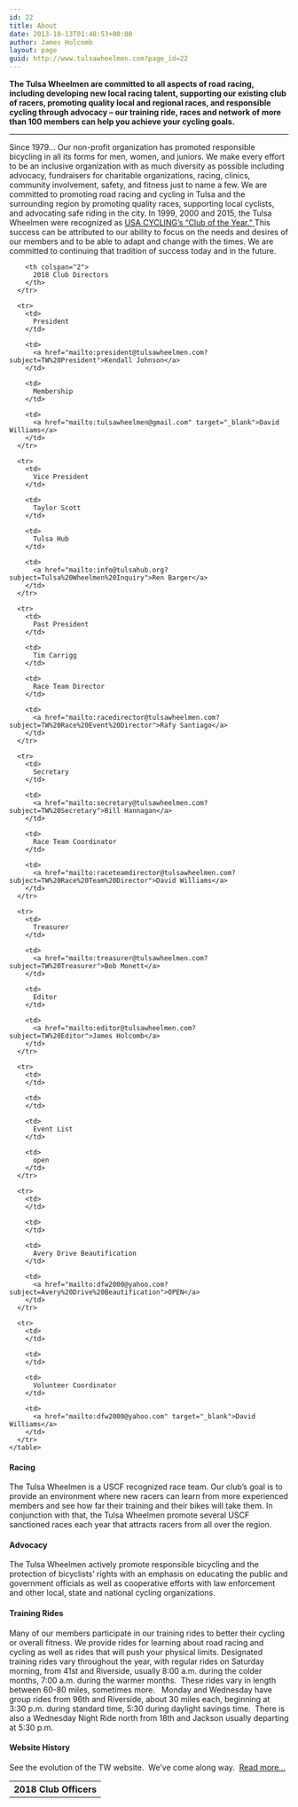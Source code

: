 ```yaml
---
id: 22
title: About
date: 2013-10-13T01:48:53+00:00
author: James Holcomb
layout: page
guid: http://www.tulsawheelmen.com?page_id=22
---
```

**The Tulsa Wheelmen are committed to all aspects of road racing, including developing new local racing talent, supporting our existing club of racers, promoting quality local and regional races, and responsible cycling through advocacy &#8211; our training ride, races and network of more than 100 members can help you achieve your cycling goals.**

<hr noshade="noshade" />

<div class="row">
  <div class="col-xs-6">
    Since 1979&#8230; Our non-profit organization has promoted responsible bicycling in all its forms for men, women, and juniors. We make every effort to be an inclusive organization with as much diversity as possible including advocacy, fundraisers for charitable organizations, racing, clinics, community involvement, safety, and fitness just to name a few. We are committed to promoting road racing and cycling in Tulsa and the surrounding region by promoting quality races, supporting local cyclists, and advocating safe riding in the city. In 1999, 2000 and 2015, the Tulsa Wheelmen were recognized as <a href="https://www.usacycling.org/club-of-the-year.htm" target="_blank">USA CYCLING’s “Club of the Year.” </a>This success can be attributed to our ability to focus on the needs and desires of our members and to be able to adapt and change with the times. We are committed to continuing that tradition of success today and in the future.
  </div>
  
  <div class="col-xs-6">
    <table class="table table-condensed">
      <tr>
        <th colspan="2">
          2018 Club Officers
        </th>
        
        <th colspan="2">
          2018 Club Directors
        </th>
      </tr>
      
      <tr>
        <td>
          President
        </td>
        
        <td>
          <a href="mailto:president@tulsawheelmen.com?subject=TW%20President">Kendall Johnson</a>
        </td>
        
        <td>
          Membership
        </td>
        
        <td>
          <a href="mailto:tulsawheelmen@gmail.com" target="_blank">David Williams</a>
        </td>
      </tr>
      
      <tr>
        <td>
          Vice President
        </td>
        
        <td>
          Taylor Scott
        </td>
        
        <td>
          Tulsa Hub
        </td>
        
        <td>
          <a href="mailto:info@tulsahub.org?subject=Tulsa%20Wheelmen%20Inquiry">Ren Barger</a>
        </td>
      </tr>
      
      <tr>
        <td>
          Past President
        </td>
        
        <td>
          Tim Carrigg
        </td>
        
        <td>
          Race Team Director
        </td>
        
        <td>
          <a href="mailto:racedirector@tulsawheelmen.com?subject=TW%20Race%20Event%20Director">Rafy Santiago</a>
        </td>
      </tr>
      
      <tr>
        <td>
          Secretary
        </td>
        
        <td>
          <a href="mailto:secretary@tulsawheelmen.com?subject=TW%20Secretary">Bill Hannagan</a>
        </td>
        
        <td>
          Race Team Coordinator
        </td>
        
        <td>
          <a href="mailto:raceteamdirector@tulsawheelmen.com?subject=TW%20Race%20Team%20Director">David Williams</a>
        </td>
      </tr>
      
      <tr>
        <td>
          Treasurer
        </td>
        
        <td>
          <a href="mailto:treasurer@tulsawheelmen.com?subject=TW%20Treasurer">Bob Monett</a>
        </td>
        
        <td>
          Editor
        </td>
        
        <td>
          <a href="mailto:editor@tulsawheelmen.com?subject=TW%20Editor">James Holcomb</a>
        </td>
      </tr>
      
      <tr>
        <td>
        </td>
        
        <td>
        </td>
        
        <td>
          Event List
        </td>
        
        <td>
          open
        </td>
      </tr>
      
      <tr>
        <td>
        </td>
        
        <td>
        </td>
        
        <td>
          Avery Drive Beautification
        </td>
        
        <td>
          <a href="mailto:dfw2000@yahoo.com?subject=Avery%20Drive%20Beautification">OPEN</a>
        </td>
      </tr>
      
      <tr>
        <td>
        </td>
        
        <td>
        </td>
        
        <td>
          Volunteer Coordinator
        </td>
        
        <td>
          <a href="mailto:dfw2000@yahoo.com" target="_blank">David Williams</a>
        </td>
      </tr>
    </table>
  </div>
</div>

#### Racing

The Tulsa Wheelmen is a USCF recognized race team. Our club&#8217;s goal is to provide an environment where new racers can learn from more experienced members and see how far their training and their bikes will take them. In conjunction with that, the Tulsa Wheelmen promote several USCF sanctioned races each year that attracts racers from all over the region.

#### Advocacy

The Tulsa Wheelmen actively promote responsible bicycling and the protection of bicyclists&#8217; rights with an emphasis on educating the public and government officials as well as cooperative efforts with law enforcement and other local, state and national cycling organizations.

#### Training Rides

Many of our members participate in our training rides to better their cycling or overall fitness. We provide rides for learning about road racing and cycling as well as rides that will push your physical limits. Designated training rides vary throughout the year, with regular rides on Saturday morning, from 41st and Riverside, usually 8:00 a.m. during the colder months, 7:00 a.m. during the warmer months.  These rides vary in length between 60-80 miles, sometimes more.   Monday and Wednesday have group rides from 96th and Riverside, about 30 miles each, beginning at 3:30 p.m. during standard time, 5:30 during daylight savings time.  There is also a Wednesday Night Ride north from 18th and Jackson usually departing at 5:30 p.m.

#### Website History

See the evolution of the TW website.  We&#8217;ve come along way.  [Read more&#8230;](/history "History")